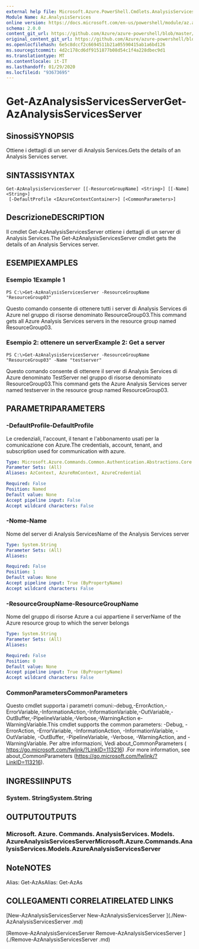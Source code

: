 ```yaml
---
external help file: Microsoft.Azure.PowerShell.Cmdlets.AnalysisServices.dll-Help.xml
Module Name: Az.AnalysisServices
online version: https://docs.microsoft.com/en-us/powershell/module/az.analysisservices/get-azanalysisservicesserver
schema: 2.0.0
content_git_url: https://github.com/Azure/azure-powershell/blob/master/src/AnalysisServices/AnalysisServices/help/Get-AzAnalysisServicesServer.md
original_content_git_url: https://github.com/Azure/azure-powershell/blob/master/src/AnalysisServices/AnalysisServices/help/Get-AzAnalysisServicesServer.md
ms.openlocfilehash: 6e5c8dccf2c6694511b21a05590415ab1a6bd126
ms.sourcegitcommit: 4d2c178cd6df9151877b08d54c1f4a228dbec9d1
ms.translationtype: MT
ms.contentlocale: it-IT
ms.lasthandoff: 01/29/2020
ms.locfileid: "93673695"
---
```

# <span data-ttu-id="0a717-101">Get-AzAnalysisServicesServer</span><span class="sxs-lookup"><span data-stu-id="0a717-101">Get-AzAnalysisServicesServer</span></span>

## <span data-ttu-id="0a717-102">Sinossi</span><span class="sxs-lookup"><span data-stu-id="0a717-102">SYNOPSIS</span></span>
<span data-ttu-id="0a717-103">Ottiene i dettagli di un server di Analysis Services.</span><span class="sxs-lookup"><span data-stu-id="0a717-103">Gets the details of an Analysis Services server.</span></span>

## <span data-ttu-id="0a717-104">SINTASSI</span><span class="sxs-lookup"><span data-stu-id="0a717-104">SYNTAX</span></span>

```
Get-AzAnalysisServicesServer [[-ResourceGroupName] <String>] [[-Name] <String>]
 [-DefaultProfile <IAzureContextContainer>] [<CommonParameters>]
```

## <span data-ttu-id="0a717-105">Descrizione</span><span class="sxs-lookup"><span data-stu-id="0a717-105">DESCRIPTION</span></span>
<span data-ttu-id="0a717-106">Il cmdlet Get-AzAnalysisServicesServer ottiene i dettagli di un server di Analysis Services.</span><span class="sxs-lookup"><span data-stu-id="0a717-106">The Get-AzAnalysisServicesServer cmdlet gets the details of an Analysis Services server.</span></span>

## <span data-ttu-id="0a717-107">ESEMPI</span><span class="sxs-lookup"><span data-stu-id="0a717-107">EXAMPLES</span></span>

### <span data-ttu-id="0a717-108">Esempio 1</span><span class="sxs-lookup"><span data-stu-id="0a717-108">Example 1</span></span>
```
PS C:\>Get-AzAnalysisServicesServer -ResourceGroupName "ResourceGroup03"
```

<span data-ttu-id="0a717-109">Questo comando consente di ottenere tutti i server di Analysis Services di Azure nel gruppo di risorse denominato ResourceGroup03.</span><span class="sxs-lookup"><span data-stu-id="0a717-109">This command gets all Azure Analysis Services servers in the resource group named ResourceGroup03.</span></span>

### <span data-ttu-id="0a717-110">Esempio 2: ottenere un server</span><span class="sxs-lookup"><span data-stu-id="0a717-110">Example 2: Get a server</span></span>
```
PS C:\>Get-AzAnalysisServicesServer -ResourceGroupName "ResourceGroup03" -Name "testserver"
```

<span data-ttu-id="0a717-111">Questo comando consente di ottenere il server di Analysis Services di Azure denominato TestServer nel gruppo di risorse denominato ResourceGroup03.</span><span class="sxs-lookup"><span data-stu-id="0a717-111">This command gets the Azure Analysis Services server named testserver in the resource group named ResourceGroup03.</span></span>

## <span data-ttu-id="0a717-112">PARAMETRI</span><span class="sxs-lookup"><span data-stu-id="0a717-112">PARAMETERS</span></span>

### <span data-ttu-id="0a717-113">-DefaultProfile</span><span class="sxs-lookup"><span data-stu-id="0a717-113">-DefaultProfile</span></span>
<span data-ttu-id="0a717-114">Le credenziali, l'account, il tenant e l'abbonamento usati per la comunicazione con Azure.</span><span class="sxs-lookup"><span data-stu-id="0a717-114">The credentials, account, tenant, and subscription used for communication with azure.</span></span>

```yaml
Type: Microsoft.Azure.Commands.Common.Authentication.Abstractions.Core.IAzureContextContainer
Parameter Sets: (All)
Aliases: AzContext, AzureRmContext, AzureCredential

Required: False
Position: Named
Default value: None
Accept pipeline input: False
Accept wildcard characters: False
```

### <span data-ttu-id="0a717-115">-Nome</span><span class="sxs-lookup"><span data-stu-id="0a717-115">-Name</span></span>
<span data-ttu-id="0a717-116">Nome del server di Analysis Services</span><span class="sxs-lookup"><span data-stu-id="0a717-116">Name of the Analysis Services server</span></span>

```yaml
Type: System.String
Parameter Sets: (All)
Aliases:

Required: False
Position: 1
Default value: None
Accept pipeline input: True (ByPropertyName)
Accept wildcard characters: False
```

### <span data-ttu-id="0a717-117">-ResourceGroupName</span><span class="sxs-lookup"><span data-stu-id="0a717-117">-ResourceGroupName</span></span>
<span data-ttu-id="0a717-118">Nome del gruppo di risorse Azure a cui appartiene il server</span><span class="sxs-lookup"><span data-stu-id="0a717-118">Name of the Azure resource group to which the server belongs</span></span>

```yaml
Type: System.String
Parameter Sets: (All)
Aliases:

Required: False
Position: 0
Default value: None
Accept pipeline input: True (ByPropertyName)
Accept wildcard characters: False
```

### <span data-ttu-id="0a717-119">CommonParameters</span><span class="sxs-lookup"><span data-stu-id="0a717-119">CommonParameters</span></span>
<span data-ttu-id="0a717-120">Questo cmdlet supporta i parametri comuni:-debug,-ErrorAction,-ErrorVariable,-InformationAction,-InformationVariable,-OutVariable,-OutBuffer,-PipelineVariable,-Verbose,-WarningAction e-WarningVariable.</span><span class="sxs-lookup"><span data-stu-id="0a717-120">This cmdlet supports the common parameters: -Debug, -ErrorAction, -ErrorVariable, -InformationAction, -InformationVariable, -OutVariable, -OutBuffer, -PipelineVariable, -Verbose, -WarningAction, and -WarningVariable.</span></span> <span data-ttu-id="0a717-121">Per altre informazioni, Vedi about_CommonParameters ( https://go.microsoft.com/fwlink/?LinkID=113216) .</span><span class="sxs-lookup"><span data-stu-id="0a717-121">For more information, see about_CommonParameters (https://go.microsoft.com/fwlink/?LinkID=113216).</span></span>

## <span data-ttu-id="0a717-122">INGRESSI</span><span class="sxs-lookup"><span data-stu-id="0a717-122">INPUTS</span></span>

### <span data-ttu-id="0a717-123">System. String</span><span class="sxs-lookup"><span data-stu-id="0a717-123">System.String</span></span>

## <span data-ttu-id="0a717-124">OUTPUT</span><span class="sxs-lookup"><span data-stu-id="0a717-124">OUTPUTS</span></span>

### <span data-ttu-id="0a717-125">Microsoft. Azure. Commands. AnalysisServices. Models. AzureAnalysisServicesServer</span><span class="sxs-lookup"><span data-stu-id="0a717-125">Microsoft.Azure.Commands.AnalysisServices.Models.AzureAnalysisServicesServer</span></span>

## <span data-ttu-id="0a717-126">Note</span><span class="sxs-lookup"><span data-stu-id="0a717-126">NOTES</span></span>
<span data-ttu-id="0a717-127">Alias: Get-AzAs</span><span class="sxs-lookup"><span data-stu-id="0a717-127">Alias: Get-AzAs</span></span>

## <span data-ttu-id="0a717-128">COLLEGAMENTI CORRELATI</span><span class="sxs-lookup"><span data-stu-id="0a717-128">RELATED LINKS</span></span>

[<span data-ttu-id="0a717-129">New-AzAnalysisServicesServer </span><span class="sxs-lookup"><span data-stu-id="0a717-129">New-AzAnalysisServicesServer </span></span>](./New-AzAnalysisServicesServer .md)

[<span data-ttu-id="0a717-130">Remove-AzAnalysisServicesServer </span><span class="sxs-lookup"><span data-stu-id="0a717-130">Remove-AzAnalysisServicesServer </span></span>](./Remove-AzAnalysisServicesServer .md)
